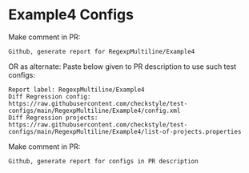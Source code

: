 # Example4 Configs
Make comment in PR:
```
Github, generate report for RegexpMultiline/Example4
```
OR as alternate:
Paste below given to PR description to use such test configs:
```
Report label: RegexpMultiline/Example4
Diff Regression config: https://raw.githubusercontent.com/checkstyle/test-configs/main/RegexpMultiline/Example4/config.xml
Diff Regression projects: https://raw.githubusercontent.com/checkstyle/test-configs/main/RegexpMultiline/Example4/list-of-projects.properties
```
Make comment in PR:
```
Github, generate report for configs in PR description
```
